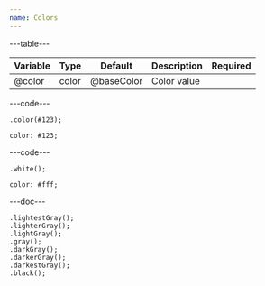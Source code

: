 ```yaml
---
name: Colors
---
```


---table---

| Variable | Type  | Default    | Description | Required |
| -------- | ----- | ---------- | ----------- | -------- |
| @color   | color | @baseColor | Color value |          |

---code---

```less
.color(#123);
```

```less
color: #123;
```

---code---

```less
.white();
```

```less
color: #fff;
```

---doc---

```less
.lightestGray();
.lighterGray();
.lightGray();
.gray();
.darkGray();
.darkerGray();
.darkestGray();
.black();
```